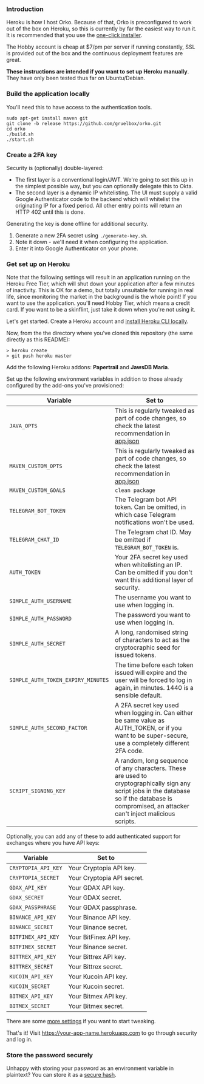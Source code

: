 ### Introduction

Heroku is how I host Orko. Because of that, Orko is preconfigured to work out of the box on Heroku, so this is currently by far the easiest way to run it. It is recommended that you use the [one-click installer](One-click-installation-on-Heroku).

The Hobby account is cheap at \$7/pm per server if running constantly, SSL is provided out of the box and the continuous deployment features are great.

**These instructions are intended if you want to set up Heroku manually**.  They have only been tested thus far on Ubuntu/Debian.

### Build the application locally
You'll need this to have access to the authentication tools.
```
sudo apt-get install maven git
git clone -b release https://github.com/gruelbox/orko.git
cd orko
./build.sh
./start.sh
```

### Create a 2FA key

Security is (optionally) double-layered:

- The first layer is a conventional login/JWT. We're going to set this up in the simplest possible way, but you can optionally delegate this to Okta.
- The second layer is a dynamic IP whitelisting. The UI must supply a valid Google Authenticator code to the backend which will whitelist the originating IP for a fixed period. All other entry points will return an HTTP 402 until this is done.

Generating the key is done offline for additional security.

1. Generate a new 2FA secret using `./generate-key.sh`.
1. Note it down - we'll need it when configuring the application.
1. Enter it into Google Authenticator on your phone.

### Get set up on Heroku

Note that the following settings will result in an application running on the Heroku Free Tier, which will shut down your application after a few minutes of inactivity. This is OK for a demo, but totally unsuitable for running in real life, since monitoring the market in the background is the whole point! If you want to use the application. you'll need Hobby Tier, which means a credit card. If you want to be a skinflint, just take it down when you're not using it.

Let's get started. Create a Heroku account and [install Heroku CLI locally](https://devcenter.heroku.com/articles/heroku-cli).

Now, from the the directory where you've cloned this repository (the same directly as this README):

```
> heroku create
> git push heroku master
```

Add the following Heroku addons: **Papertrail** and **JawsDB Maria**.

Set up the following environment variables in addition to those already configured by the add-ons you've provisioned:

| Variable                           | Set to                                                                                                                                                                                             |
| ---------------------------------- | -------------------------------------------------------------------------------------------------------------------------------------------------------------------------------------------------- |
| `JAVA_OPTS`                        | This is regularly tweaked as part of code changes, so check the latest recommendation in [app.json](../blob/master/app.json)                                                                       |
| `MAVEN_CUSTOM_OPTS`                | This is regularly tweaked as part of code changes, so check the latest recommendation in [app.json](../blob/master/app.json)                                                                       |
| `MAVEN_CUSTOM_GOALS`               | `clean package`                                                                                                                                                                                    |
| `TELEGRAM_BOT_TOKEN`               | The Telegram bot API token. Can be omitted, in which case Telegram notifications won't be used.                                                                                                    |
| `TELEGRAM_CHAT_ID`                 | The Telegram chat ID. May be omitted if `TELEGRAM_BOT_TOKEN` is.                                                                                                                                   |
| `AUTH_TOKEN`                       | Your 2FA secret key used when whitelisting an IP. Can be omitted if you don't want this additional layer of security.                                                                              |
| `SIMPLE_AUTH_USERNAME`             | The username you want to use when logging in.                                                                                                                                                      |
| `SIMPLE_AUTH_PASSWORD`             | The password you want to use when logging in.                                                                                                                                                      |
| `SIMPLE_AUTH_SECRET`               | A long, randomised string of characters to act as the cryptocraphic seed for issued tokens.                                                                                                        |
| `SIMPLE_AUTH_TOKEN_EXPIRY_MINUTES` | The time before each token issued will expire and the user will be forced to log in again, in minutes. 1440 is a sensible default.                                                                 |
| `SIMPLE_AUTH_SECOND_FACTOR`        | A 2FA secret key used when logging in. Can either be same value as AUTH_TOKEN, or if you want to be super-secure, use a completely different 2FA code.                                             |
| `SCRIPT_SIGNING_KEY`               | A random, long sequence of any characters. These are used to cryptographically sign any script jobs in the database so if the database is compromised, an attacker can't inject malicious scripts. |

Optionally, you can add any of these to add authenticated support for exchanges where you have API keys:

| Variable            | Set to                     |
| ------------------- | -------------------------- |
| `CRYPTOPIA_API_KEY` | Your Cryptopia API key.    |
| `CRYPTOPIA_SECRET`  | Your Cryptopia API secret. |
| `GDAX_API_KEY`      | Your GDAX API key.         |
| `GDAX_SECRET`       | Your GDAX secret.          |
| `GDAX_PASSPHRASE`   | Your GDAX passphrase.      |
| `BINANCE_API_KEY`   | Your Binance API key.      |
| `BINANCE_SECRET`    | Your Binance secret.       |
| `BITFINEX_API_KEY`  | Your BitFinex API key.     |
| `BITFINEX_SECRET`   | Your Binance secret.       |
| `BITTREX_API_KEY`   | Your Bittrex API key.      |
| `BITTREX_SECRET`    | Your Bittrex secret.       |
| `KUCOIN_API_KEY`    | Your Kucoin API key.       |
| `KUCOIN_SECRET`     | Your Kucoin secret.        |
| `BITMEX_API_KEY`    | Your Bitmex API key.       |
| `BITMEX_SECRET`     | Your Bitmex secret.        |

There are some [more settings](Optional-Heroku-settings) if you want to start tweaking.

That's it! Visit https://your-app-name.herokuapp.com to go through security and log in.

### Store the password securely

Unhappy with storing your password as an environment variable in plaintext? You can store it as a [secure hash](Hashing-Passwords).
